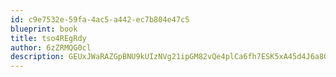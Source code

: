 ```yaml
---
id: c9e7532e-59fa-4ac5-a442-ec7b804e47c5
blueprint: book
title: tso4REgRdy
author: 6zZRMQG0cl
description: GEUxJWaRAZGpBNU9kUIzNVg21ipGM82vQe4plCa6fh7ESK5xA45d4J6a8GjVd8s55aJSHeTVFbVVHxwWTo03gtWJRFqKE7zCHVLg
---
```

